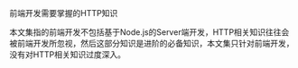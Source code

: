 前端开发需要掌握的HTTP知识

本文集指的前端开发不包括基于Node.js的Server端开发，HTTP相关知识往往会被前端开发所忽视，然后这部分知识是进阶的必备知识，本文集只针对前端开发，没有对HTTP相关知识过度深入。